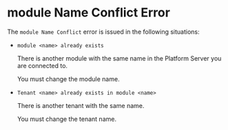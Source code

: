 # module Name Conflict Error

The `module Name Conflict` error is issued in the following situations:

* `module <name> already exists`

  There is another module with the same name in the Platform Server you are connected to.

  You must change the module name.

* `Tenant <name> already exists in module <name>`

  There is another tenant with the same name.

  You must change the tenant name.

